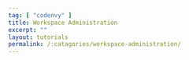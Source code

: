 ```yaml
---
tag: [ "codenvy" ]
title: Workspace Administration
excerpt: ""
layout: tutorials
permalink: /:catagories/workspace-administration/
---
```

